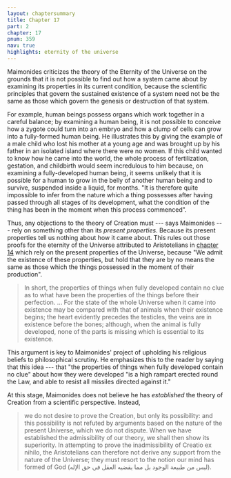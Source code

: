 ```yaml
---
layout: chaptersummary
title: Chapter 17
part: 2
chapter: 17
pnum: 359
nav: true
highlights: eternity of the universe
---
```


Maimonides criticizes the theory of the Eternity of the Universe on the grounds that it is not possible to find out how a system came about by examining its properties in its current condition, because the scientific principles that govern the sustained existence of a system need not be the same as those which govern the genesis or destruction of that system.

For example, human beings possess organs which work together in a careful balance; by examining a human being, it is not possible to conceive how a zygote could turn into an embryo and how a clump of cells can grow into a fully-formed human being. He illustrates this by giving the example of a male child who lost his mother at a young age and was brought up by his father in an isolated island where there were no women. If this child wanted to know how he came into the world, the whole process of fertilization, gestation, and childbirth would seem incredulous to him because, on examining a fully-developed human being, it seems unlikely that it is possible for a human to grow in the belly of another human being and to survive, suspended inside a liquid, for months. "It is therefore quite impossible to infer from the nature which a thing possesses after having passed through all stages of its development, what the condition of the thing has been in the moment when this process commenced".

Thus, any objections to the theory of Creation must --- says Maimonides --- rely on something other than its _present properties_. Because its present properties tell us nothing about how it came about. This rules out those proofs for the eternity of the Universe attributed to Aristotelians in [chapter 14](https://emadmasroor.github.io/Guide-Perplexed/summaries/ch14/) which rely on the present properties of the Universe, because "We admit the existence of these properties, but hold that they are by no means the same as those which the things possessed in the moment of their production".

> In short, the properties of things when fully developed contain no clue as to what have been the properties of the things before their perfection. ... For the state of the whole Universe when it came into existence may be compared with that of animals when their existence begins; the heart evidently precedes the testicles, the veins are in existence before the bones; although, when the animal is fully developed, none of the parts is missing which is essential to its existence.

This argument is key to Maimonides' project of upholding his religious beliefs to philosophical scrutiny. He emphasizes this to the reader by saying that this idea --- that "the properties of things when fully developed contain no clue" about how they were developed "is a high rampart erected round the Law, and able to resist all missiles directed against it."

At this stage, Maimonides does not believe he has _established_ the theory of Creation from a scientific perspective. Instead, 
> we do not desire to prove the Creation, but only its possibility: and this possibility is not refuted by arguments based on the nature of the present Universe, which we do not dispute. When we have established the admissibility of our theory, we shall then show its superiority. In attempting to prove the inadmissibility of Creatio ex nihilo, the Aristotelians can therefore not derive any support from the nature of the Universe; they must resort to the notion our mind has formed of God (ليس من طبيعة الوجود بل مما يقضيه العقل في حق الإله). 
